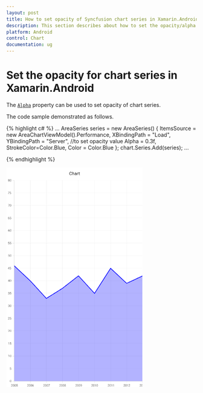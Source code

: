 ```yaml
---
layout: post
title: How to set opacity of Syncfusion chart series in Xamarin.Android
description: This section describes about how to set the opacity/alpha to the chart series in the Syncfusion Xamarin.Android Chart.
platform: Android
control: Chart
documentation: ug
---
```


# Set the opacity for chart series in Xamarin.Android

The [`Alpha`](https://help.syncfusion.com/cr/xamarin-android/Com.Syncfusion.Charts.ChartSeries.html#Com_Syncfusion_Charts_ChartSeries_Alpha) property can be used to set opacity of chart series.

The code sample demonstrated as follows.

{% highlight c# %}
...
            AreaSeries series = new AreaSeries()
            {
                ItemsSource = new AreaChartViewModel().Performance,
                XBindingPath = "Load",
                YBindingPath = "Server",
                //to set opacity value
                Alpha = 0.3f,
                StrokeColor=Color.Blue,
                Color = Color.Blue
            };
            chart.Series.Add(series);
...

{% endhighlight %}

![opacity support in Xamarin.Android Chart](images/Alpha.png)